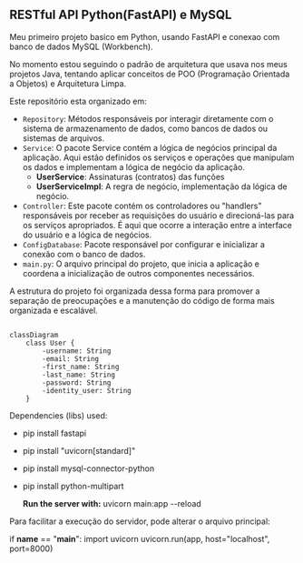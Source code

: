 ## RESTful API Python(FastAPI) e MySQL
Meu primeiro projeto basico em Python, usando FastAPI e conexao com banco de dados MySQL (Workbench).

No momento estou seguindo o padrão de arquitetura que usava nos meus projetos Java, tentando aplicar conceitos de POO (Programação Orientada a Objetos) e Arquitetura Limpa.

Este repositório esta organizado em:

- `Repository`: Métodos responsáveis por interagir diretamente com o sistema de armazenamento de dados, como bancos de dados ou sistemas de arquivos.
- `Service`: O pacote Service contém a lógica de negócios principal da aplicação. Aqui estão definidos os serviços e operações que manipulam os dados e implementam a lógica de negócio da aplicação.
   - **UserService**: Assinaturas (contratos) das funções
   - **UserServiceImpl**: A regra de negócio, implementação da lógica de negócio.
- `Controller`: Este pacote contém os controladores ou "handlers" responsáveis por receber as requisições do usuário e direcioná-las para os serviços apropriados. É aqui que ocorre a interação entre a interface do usuário e a lógica de negócios.
- `ConfigDatabase`: Pacote responsável por configurar e inicializar a conexão com o banco de dados.
- `main.py`: O arquivo principal do projeto, que inicia a aplicação e coordena a inicialização de outros componentes necessários.

A estrutura do projeto foi organizada dessa forma para promover a separação de preocupações e a manutenção do código de forma mais organizada e escalável.

``` mermaid

classDiagram
    class User {
        -username: String
        -email: String
        -first_name: String
        -last_name: String
        -password: String
        -identity_user: String
    }

```

Dependencies (libs) used:
- pip install fastapi
- pip install "uvicorn[standard]"
- pip install mysql-connector-python
- pip install python-multipart

  **Run the server with:** uvicorn main:app --reload

Para facilitar a execução do servidor, pode alterar o arquivo principal:

if __name__ == "__main__":
    import uvicorn
    uvicorn.run(app, host="localhost", port=8000)
